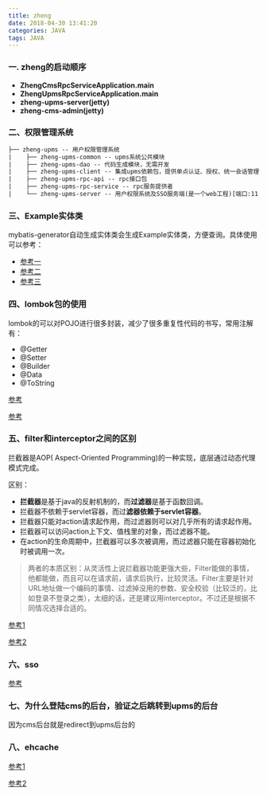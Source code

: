 ```yaml
---
title: zheng
date: 2018-04-30 13:41:20
categories: JAVA
tags: JAVA
---
```

### 一. zheng的启动顺序
- **ZhengCmsRpcServiceApplication.main**
- **ZhengUpmsRpcServiceApplication.main**
- **zheng-upms-server(jetty)**
- **zheng-cms-admin(jetty)**

<!--more-->
### 二、权限管理系统
```xml
├── zheng-upms -- 用户权限管理系统
|    ├── zheng-upms-common -- upms系统公共模块
|    ├── zheng-upms-dao -- 代码生成模块，无需开发
|    ├── zheng-upms-client -- 集成upms依赖包，提供单点认证、授权、统一会话管理
|    ├── zheng-upms-rpc-api -- rpc接口包
|    ├── zheng-upms-rpc-service -- rpc服务提供者
|    └── zheng-upms-server -- 用户权限系统及SSO服务端(是一个web工程)[端口:1111]
```

### 三、Example实体类
mybatis-generator自动生成实体类会生成Example实体类，方便查询。具体使用可以参考：
- [参考一](https://www.cnblogs.com/kangping/p/6001519.html)
- [参考二](https://blog.csdn.net/zhemeban/article/details/71901759)
- [参考三](http://www.mybatis.org/generator/generatedobjects/exampleClassUsage.html)

### 四、lombok包的使用
lombok的可以对POJO进行很多封装，减少了很多重复性代码的书写，常用注解有：
- @Getter
- @Setter
- @Builder
- @Data
- @ToString

[参考](https://segmentfault.com/a/1190000005133786)

[参考](https://blog.csdn.net/mccand1234/article/details/53456411)

### 五、filter和interceptor之间的区别
拦截器是AOP( Aspect-Oriented Programming)的一种实现，底层通过动态代理模式完成。

区别：
- **拦截器**是基于java的反射机制的，而**过滤器**是基于函数回调。
- 拦截器不依赖于servlet容器，而过**滤器依赖于servlet容器**。
- 拦截器只能对action请求起作用，而过滤器则可以对几乎所有的请求起作用。
- 拦截器可以访问action上下文、值栈里的对象，而过滤器不能。
- 在action的生命周期中，拦截器可以多次被调用，而过滤器只能在容器初始化时被调用一次。
 > 两者的本质区别：从灵活性上说拦截器功能更强大些，Filter能做的事情，他都能做，而且可以在请求前，请求后执行，比较灵活。Filter主要是针对URL地址做一个编码的事情、过滤掉没用的参数、安全校验（比较泛的，比如登录不登录之类），太细的话，还是建议用interceptor。不过还是根据不同情况选择合适的。
 
[参考1](https://blog.csdn.net/qq_36411874/article/details/53996873)

[参考2](https://www.jianshu.com/p/3e6433ead5c3)

### 六、sso
[参考](https://www.cnblogs.com/ywlaker/p/6113927.html)

### 七、为什么登陆cms的后台，验证之后跳转到upms的后台
因为cms后台就是redirect到upms后台的

### 八、ehcache
[参考1](https://www.jianshu.com/p/5a0669d6305e)

[参考2](http://raychase.iteye.com/blog/1545906)